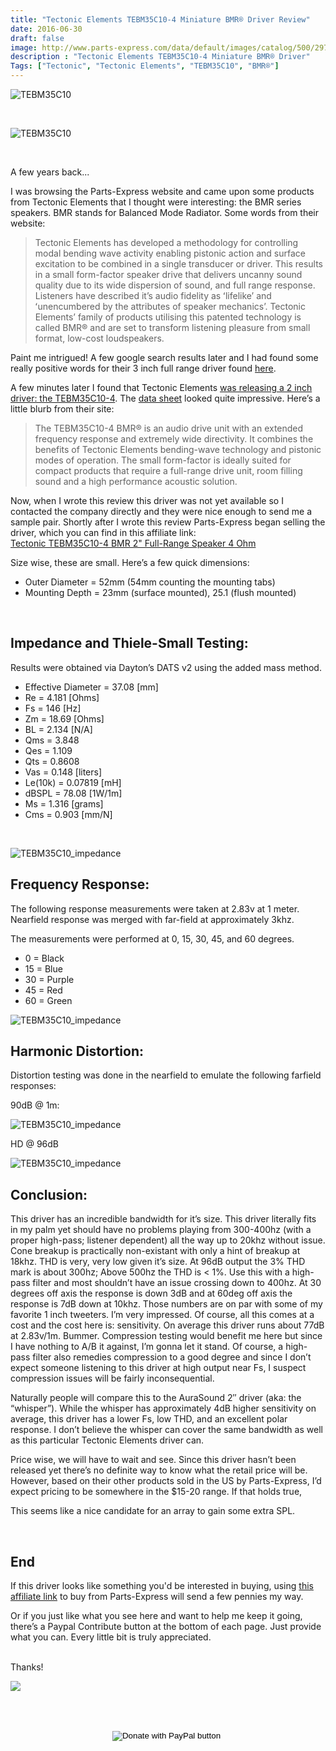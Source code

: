```yaml
---
title: "Tectonic Elements TEBM35C10-4 Miniature BMR® Driver Review"
date: 2016-06-30
draft: false
image: http://www.parts-express.com/data/default/images/catalog/500/297-216_HR_0.jpg
description : "Tectonic Elements TEBM35C10-4 Miniature BMR® Driver"
Tags: ["Tectonic", "Tectonic Elements", "TEBM35C10", "BMR®"]
---
```


![TEBM35C10](/images/Reviews/Drivers/Tectonics/TEBM35C10-4/IMG_3960.jpg)

<br>

![TEBM35C10](/images/Reviews/Drivers/Tectonics/TEBM35C10-4/IMG_3962.jpg)

<br>


A few years back...

I was browsing the Parts-Express website and came upon some products from Tectonic Elements that I thought were interesting: the BMR series speakers.  BMR stands for Balanced Mode Radiator.  Some words from their website:

<blockquote>Tectonic Elements has developed a methodology for controlling modal bending wave activity enabling pistonic action and surface excitation to be combined in a single transducer or driver. This results in a small form-factor speaker drive that delivers uncanny sound quality due to its wide dispersion of sound, and full range response. Listeners have described itʼs audio fidelity as ʻlifelikeʼ and ʻunencumbered by the attributes of speaker mechanicsʼ. Tectonic Elements’ family of products utilising this patented technology is called BMR® and are set to transform listening pleasure from small format, low-cost loudspeakers.</blockquote>

Paint me intrigued!  A few google search results later and I had found some really positive words for their 3 inch full range driver found [here](http://web.archive.org/web/20180408032538/http://www.parts-express.com/tectonic-elements-tebm46c20n-4b-bmr-3-full-range-speaker-4-ohm--297-2157).

A few minutes later I found that Tectonic Elements [was releasing a 2 inch driver: the TEBM35C10-4](http://web.archive.org/web/20180408032538/http://www.tectonicelements.com/tectonic-elements-packs-maximum-performance-in-a-new-miniature-bmr-speaker/).  The [data sheet](http://web.archive.org/web/20180408032538/http://www.tectonicelements.com/wp-content/uploads/2016/02/TEL-DS-TEBM35C10-4.pdf) looked quite impressive.  Here’s a little blurb from their site:

<blockquote>The TEBM35C10-4 BMR® is an audio drive unit with an extended frequency response and extremely wide directivity. It combines the benefits of Tectonic Elements bending-wave technology and pistonic modes of operation. The small form-factor is ideally suited for compact products that require a full-range drive unit, room filling sound and a high performance acoustic solution.</blockquote>

Now, when I wrote this review this driver was not yet available so I contacted the company directly and they were nice enough to send me a sample pair.  Shortly after I wrote this review Parts-Express began selling the driver, which you can find in this affiliate link:<br>
<a href="https://www.anrdoezrs.net/click-7732025-13715689?url=http%3A%2F%2Fwww.parts-express.com%2Ftectonic-tebm35c10-4-bmr-2-full-range-speaker-4-ohm--297-216&cjsku=297-216" target="_top">
Tectonic TEBM35C10-4 BMR 2&quot; Full-Range Speaker 4 Ohm</a><img src="https://www.ftjcfx.com/image-7732025-13715689" width="1" height="1" border="0"/>

Size wise, these are small.  Here’s a few quick dimensions:

* Outer Diameter = 52mm (54mm counting the mounting tabs)
* Mounting Depth = 23mm (surface mounted), 25.1 (flush mounted)

<br>

## Impedance and Thiele-Small Testing:

Results were obtained via Dayton’s DATS v2 using the added mass method.

* Effective Diameter = 37.08 [mm]
* Re = 4.181 [Ohms]
* Fs = 146 [Hz]
* Zm = 18.69 [Ohms]
* BL = 2.134 [N/A]
* Qms = 3.848
* Qes = 1.109
* Qts = 0.8608
* Vas = 0.148 [liters]
* Le(10k) = 0.07819 [mH]
* dBSPL = 78.08 [1W/1m]
* Ms = 1.316 [grams]
* Cms = 0.903 [mm/N]

<br>

![TEBM35C10_impedance](/images/Reviews/Drivers/Tectonics/TEBM35C10-4/tectonics-elements-tebm35c10-4-impedance.png)


## Frequency Response:

The following response measurements were taken at 2.83v at 1 meter.  Nearfield response was merged with far-field at approximately 3khz.

The measurements were performed at 0, 15, 30, 45, and 60 degrees.

* 0 = Black
* 15 = Blue
* 30 = Purple
* 45 = Red
* 60 = Green

![TEBM35C10_impedance](/images/Reviews/Drivers/Tectonics/TEBM35C10-4/FR-without-legend.png)

## Harmonic Distortion:

Distortion testing was done in the nearfield to emulate the following farfield responses:

90dB @ 1m:

![TEBM35C10_impedance](/images/Reviews/Drivers/Tectonics/TEBM35C10-4/HD--90dB.png)

HD @ 96dB

![TEBM35C10_impedance](/images/Reviews/Drivers/Tectonics/TEBM35C10-4/HD--96dB.png)





## Conclusion:

This driver has an incredible bandwidth for it’s size.  This driver literally fits in my palm yet should have no problems playing from 300-400hz (with a proper high-pass; listener dependent) all the way up to 20khz without issue.  Cone breakup is practically non-existant with only a hint of breakup at 18khz.  THD is very, very low given it’s size.  At 96dB output the 3% THD mark is about 300hz; Above 500hz the THD is < 1%.  Use this with a high-pass filter and most shouldn’t have an issue crossing down to 400hz.  At 30 degrees off axis the response is down 3dB and at 60deg off axis the response is 7dB down at 10khz.  Those numbers are on par with some of my favorite 1 inch tweeters.  I’m very impressed.  Of course, all this comes at a cost and the cost here is: sensitivity.  On average this driver runs about 77dB at 2.83v/1m.  Bummer.  Compression testing would benefit me here but since I have nothing to A/B it against, I’m gonna let it stand.  Of course, a high-pass filter also remedies compression to a good degree and since I don’t expect someone listening to this driver at high output near Fs, I suspect compression issues will be fairly inconsequential.

Naturally people will compare this to the AuraSound 2″ driver (aka: the “whisper”).  While the whisper has approximately 4dB higher sensitivity on average, this driver has a lower Fs, low THD, and an excellent polar response.  I don’t believe the whisper can cover the same bandwidth as well as this particular Tectonic Elements driver can.

Price wise, we will have to wait and see.  Since this driver hasn’t been released yet there’s no definite way to know what the retail price will be.  However, based on their other products sold in the US by Parts-Express, I’d expect pricing to be somewhere in the $15-20 range.  If that holds true,

This seems like a nice candidate for an array to gain some extra SPL.

<br>

## End

If this driver looks like something you'd be interested in buying, using [this affiliate link](https://www.jdoqocy.com/click-7732025-13715689?url=http%3A%2F%2Fwww.parts-express.com%2Ftectonic-tebm35c10-4-bmr-2-full-range-speaker-4-ohm--297-216&cjsku=297-216) to buy from Parts-Express will send a few pennies my way.

Or if you just like what you see here and want to help me keep it going, there’s a Paypal Contribute button at the bottom of each page.  Just provide what you can.  Every little bit is truly appreciated.

<br>Thanks!</b>

![](https://media.giphy.com/media/12s1nBpTB0BBJe/giphy.gif)


<br></br>
<center>
  <form action="https://www.paypal.com/cgi-bin/webscr" method="post" target="_top">
  <input type="hidden" name="cmd" value="_s-xclick" />
  <input type="hidden" name="hosted_button_id" value="52ANEATKE6JHQ" />
  <input type="image" src="https://www.dcrc.co/wp-content/uploads/2016/06/PayPal-Donate-Button-PNG-HD-300x103.png" border="0" name="submit" title="PayPal - The safer, easier way to pay online!" alt="Donate with PayPal button" />
  <img alt="" border="0" src="https://www.paypal.com/en_US/i/scr/pixel.gif" width="1" height="1" />
  </form>
<br></br>
</center>
